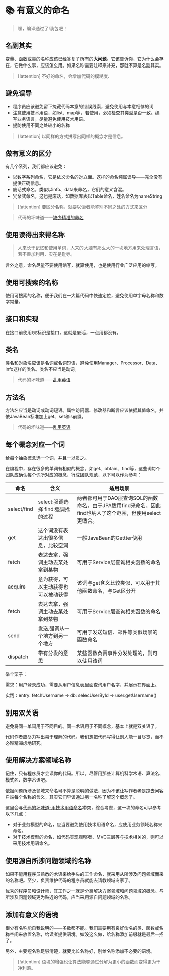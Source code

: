 # :books: 有意义的命名

> 嘿，编译通过了!装包吧！

## 名副其实

变量、函数或类的名称应该已经答复了所有的**大问题**。它该告诉你，它为什么会存在，它做什么事，应该怎么用。如果名称需要注释来补充，那就不算是名副其实。

> [!attention]
> 不好的命名，会增加代码的模糊度.

## 避免误导

- 程序员应该避免留下掩藏代码本意的错误线索，避免使用与本意相悖的词
- 注意使用技术用语，如list、map等，若使用，必须检查其类型是否一致。编写业务语言，尽量避免使用技术用语。
- 提防使用不同之处较小的名称

> [!attention]
> 以同样的方式拼写出同样的概念才是信息。

## 做有意义的区分

有几个系列，我们都应该避免：

- 以数字系列命名，它是依义命名的对立面。这样的命名纯属误导——完全没有提供正确信息。
- 废话式命名，类似以info、data来命名，它们的意义含混。
- 冗余式命名，这也是废话，如数据库表以Table命名，姓名命名为nameString

> [!attention]
> 要区分名称，就要以读者能鉴别不同之处的方式来区分

> 代码的坏味道——[缺少精准的命名](http://localhost:3000/#/程序设计/代码的坏味道?id=_3-缺少精准的命名)

## 使用读得出来得名称

> 人来长于记忆和使用单词，人来的大脑有那么大的一块地方用来处理言语，若不善加利用，实在是耻辱。

言外之意，命名尽量不要使用缩写，就算使用，也是使用行业广泛应用的缩写。

## 使用可搜索的名称

使用可搜索的名称，便于我们在一大篇代码中快速定位，避免使用单字母名称和数字常量。

## 接口和实现

在接口前使用I来标识是接口，这就是废话，一点用都没有。

## 类名

类名和对象名应该是名词或名词短语，避免使用Manager、Processor、Data、Info这样的类名。类名不应当是动词。

> 代码的坏味道——[乱用英语](http://localhost:3000/#/程序设计/代码的坏味道?id=_5-乱用英语)

## 方法名

方法名应当是动词或动词短语。属性访问器、修改器和断言应该依据其值命名，并依JavaBean标准加上get、set和is前缀。

> 代码的坏味道——[乱用英语](http://localhost:3000/#/程序设计/代码的坏味道?id=_5-乱用英语)

## 每个概念对应一个词

给每个抽象概念选一个词，并且一以贯之。

在编程中，存在很多的单词有相似的概念，如get、obtain、find等，这些词每个团队应确认每个词所对应的概念，行成团队规范，以下可以作为参考：

命名 | 含义 | 适用场景
---------|----------|---------
 select/find | select:强调选择 find:强调找的过程 | 两者都可用于DAO层查询SQL的函数命名，由于JPA适用find来命名，因此find也纳入了这个范围，但使用select更适合。
 get | 这个词没有表达出很多信息，比较空洞 | 一般JavaBean的Gettter使用
 fetch | 表达去拿，强调主动去某处拿到某物 | 可用于Service层查询相关函数的命名
 acquire | 意为获得，可以主动获得也可以被动获得 | 该词与get含义比较类似，可以用于其他函数命名，与Get区分开
 fetch | 表达去拿，强调主动去某处拿到某物 | 可用于Service层查询相关函数的命名
 send | 发送,强调从一个地方到另一个地方 | 可用于发送短信、邮件等类似场景的函数命名
 dispatch | 带有分发的意思 | 某些函数负责事件分发处理的，则可以使用该词

举个栗子：

需求：用户登录成功，需要从用户信息表里面查询用户名字，并展示在界面上。

实践：entry: fetchUsername -> db: selecUserById -> user.getUsername()

## 别用双关语

避免将同一单词用于不同目的。同一术语用于不同概念，基本上就是双关语了。

代码作者应尽力写出易于理解的代码。我们想把代码写得让别人能一目尽览，而不必殚精竭虑地研究。

## 使用解决方案领域名称

记住，只有程序员才会读你的代码。所以，尽管用那些计算机科学术语、算法名、模式名、数学术语吧。

依据问题所涉及领域来命名可不算是聪明的做法，因为不该让写作者老是跑去问客户端每个名称的含义，其实它们早该通过另一名称了解这个概念了。

这里会与[代码的坏味道-用技术用语命名](http://localhost:3000/#/程序设计/代码的坏味道?id=_4-用技术用语命名)冲突，综合考虑，这一块的命名可以参考以下几点：

- 对于业务模型的命名，应当要避免使用技术用语命名，应使用业务领域名称来命名。
- 对于技术模型的命名，如代码实现观察者、MVC三层等与技术相关的，则可以采用技术用语命名。

## 使用源自所涉问题领域的名称

如果不能用程序员熟悉的术语来给手头的工作命名，就采用从所涉及问题领域而来的名称吧。至少，负责维护代码的程序员就能去请教领域专家了。

优秀的程序员和设计师，其工作之一就是分离解决方案领域和问题领域的概念。与所涉及问题领域更为贴近的代码，应当采用源自问题领域的名称。

## 添加有意义的语境

很少有名称能自我说明的——多数都不能。我们需要用有良好命名的类、函数或名称空间来放置名称，给读者提供语境。如没这么做，给名称添加前缀就是最后一招了。

另外，主要短名称足够清楚，就要比长名称好，别给名称添加不必要的语境。

> [!attention]
> 语境的增强也让算法能够通过分解为更小的函数而变得更为干净利落。


